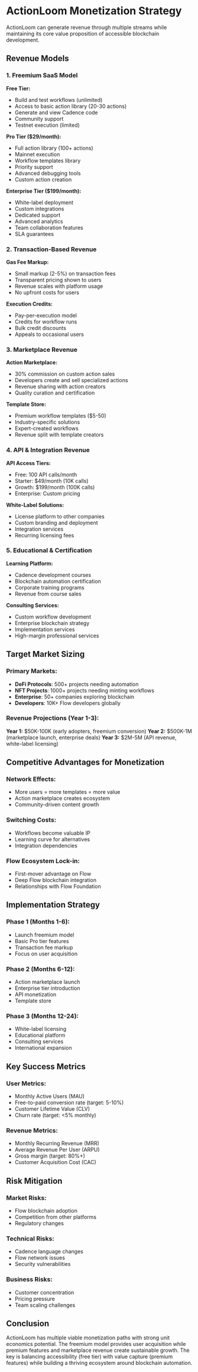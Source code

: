 # ActionLoom Monetization Strategy

ActionLoom can generate revenue through multiple streams while maintaining its core value proposition of accessible blockchain development.

## Revenue Models

### 1. Freemium SaaS Model
**Free Tier:**
- Build and test workflows (unlimited)
- Access to basic action library (20-30 actions)
- Generate and view Cadence code
- Community support
- Testnet execution (limited)

**Pro Tier ($29/month):**
- Full action library (100+ actions)
- Mainnet execution
- Workflow templates library
- Priority support
- Advanced debugging tools
- Custom action creation

**Enterprise Tier ($199/month):**
- White-label deployment
- Custom integrations
- Dedicated support
- Advanced analytics
- Team collaboration features
- SLA guarantees

### 2. Transaction-Based Revenue
**Gas Fee Markup:**
- Small markup (2-5%) on transaction fees
- Transparent pricing shown to users
- Revenue scales with platform usage
- No upfront costs for users

**Execution Credits:**
- Pay-per-execution model
- Credits for workflow runs
- Bulk credit discounts
- Appeals to occasional users

### 3. Marketplace Revenue
**Action Marketplace:**
- 30% commission on custom action sales
- Developers create and sell specialized actions
- Revenue sharing with action creators
- Quality curation and certification

**Template Store:**
- Premium workflow templates ($5-50)
- Industry-specific solutions
- Expert-created workflows
- Revenue split with template creators

### 4. API & Integration Revenue
**API Access Tiers:**
- Free: 100 API calls/month
- Starter: $49/month (10K calls)
- Growth: $199/month (100K calls)
- Enterprise: Custom pricing

**White-Label Solutions:**
- License platform to other companies
- Custom branding and deployment
- Integration services
- Recurring licensing fees

### 5. Educational & Certification
**Learning Platform:**
- Cadence development courses
- Blockchain automation certification
- Corporate training programs
- Revenue from course sales

**Consulting Services:**
- Custom workflow development
- Enterprise blockchain strategy
- Implementation services
- High-margin professional services

## Target Market Sizing

### Primary Markets:
- **DeFi Protocols**: 500+ projects needing automation
- **NFT Projects**: 1000+ projects needing minting workflows
- **Enterprise**: 50+ companies exploring blockchain
- **Developers**: 10K+ Flow developers globally

### Revenue Projections (Year 1-3):
**Year 1:** $50K-100K (early adopters, freemium conversion)
**Year 2:** $500K-1M (marketplace launch, enterprise deals)
**Year 3:** $2M-5M (API revenue, white-label licensing)

## Competitive Advantages for Monetization

### Network Effects:
- More users = more templates = more value
- Action marketplace creates ecosystem
- Community-driven content growth

### Switching Costs:
- Workflows become valuable IP
- Learning curve for alternatives
- Integration dependencies

### Flow Ecosystem Lock-in:
- First-mover advantage on Flow
- Deep Flow blockchain integration
- Relationships with Flow Foundation

## Implementation Strategy

### Phase 1 (Months 1-6):
- Launch freemium model
- Basic Pro tier features
- Transaction fee markup
- Focus on user acquisition

### Phase 2 (Months 6-12):
- Action marketplace launch
- Enterprise tier introduction
- API monetization
- Template store

### Phase 3 (Months 12-24):
- White-label licensing
- Educational platform
- Consulting services
- International expansion

## Key Success Metrics

### User Metrics:
- Monthly Active Users (MAU)
- Free-to-paid conversion rate (target: 5-10%)
- Customer Lifetime Value (CLV)
- Churn rate (target: <5% monthly)

### Revenue Metrics:
- Monthly Recurring Revenue (MRR)
- Average Revenue Per User (ARPU)
- Gross margin (target: 80%+)
- Customer Acquisition Cost (CAC)

## Risk Mitigation

### Market Risks:
- Flow blockchain adoption
- Competition from other platforms
- Regulatory changes

### Technical Risks:
- Cadence language changes
- Flow network issues
- Security vulnerabilities

### Business Risks:
- Customer concentration
- Pricing pressure
- Team scaling challenges

## Conclusion

ActionLoom has multiple viable monetization paths with strong unit economics potential. The freemium model provides user acquisition while premium features and marketplace revenue create sustainable growth. The key is balancing accessibility (free tier) with value capture (premium features) while building a thriving ecosystem around blockchain automation.